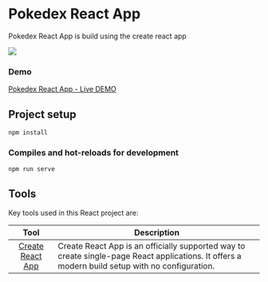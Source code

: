 # Pokedex React App
Pokedex React App is build using the create react app

![](https://github.com/curtisaallen/pokedex/pokedx-demo.png)

### Demo
[Pokedex React App - Live DEMO](https://curtisaallen.github.io/pokedex/build/index.html)


## Project setup
```
npm install
```

### Compiles and hot-reloads for development
```
npm run serve
```

## Tools
Key tools used in this React project are:

| Tool             | Description   |
| :-------------:|--------------|
| [Create React App](https://facebook.github.io/create-react-app/docs/getting-started) | Create React App is an officially supported way to create single-page React applications. It offers a modern build setup with no configuration. |
